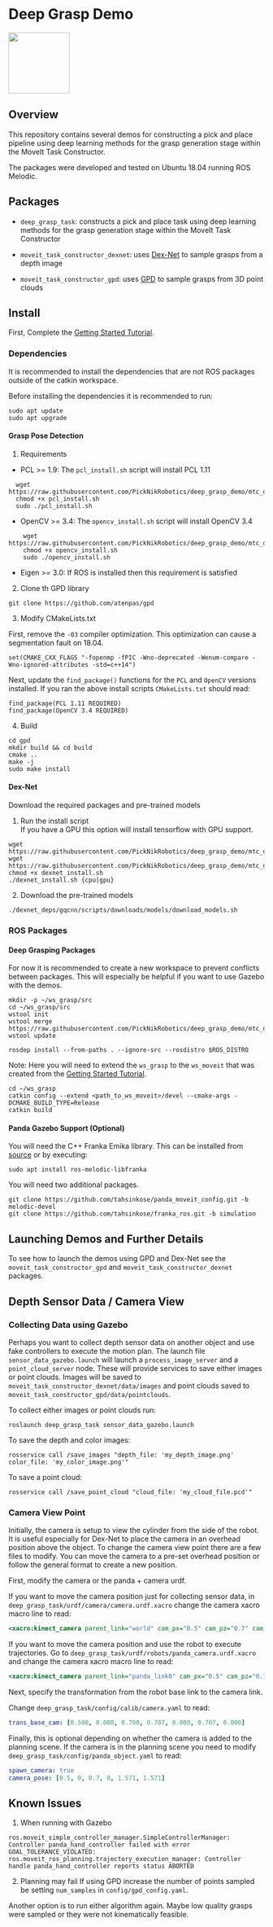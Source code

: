 # Deep Grasp Demo
<img src="https://picknik.ai/assets/images/logo.jpg" width="120">

## Overview
This repository contains several demos for constructing a pick and place pipeline
using deep learning methods for the grasp generation stage within the MoveIt Task Constructor.

The packages were developed and tested on Ubuntu 18.04 running ROS Melodic.


## Packages
* `deep_grasp_task`: constructs a pick and place task using deep learning methods
for the grasp generation stage within the MoveIt Task Constructor

* `moveit_task_constructor_dexnet`: uses [Dex-Net](https://berkeleyautomation.github.io/dex-net/) to sample grasps from a depth image

* `moveit_task_constructor_gpd`: uses [GPD](https://github.com/atenpas/gpd) to sample grasps from 3D point clouds


## Install
First, Complete the [Getting Started Tutorial](https://ros-planning.github.io/moveit_tutorials/doc/getting_started/getting_started.html).

### Dependencies
It is recommended to install the dependencies that are not ROS packages outside of the
catkin workspace.

Before installing the dependencies it is recommended to run:
```
sudo apt update
sudo apt upgrade
```

#### Grasp Pose Detection
1) Requirements
  * PCL >= 1.9: The `pcl_install.sh` script will install PCL 1.11
```
  wget https://raw.githubusercontent.com/PickNikRobotics/deep_grasp_demo/mtc_demos/pcl_install.sh
  chmod +x pcl_install.sh
  sudo ./pcl_install.sh
```

  * OpenCV >= 3.4: The `opencv_install.sh` script will install OpenCV 3.4
```
    wget https://raw.githubusercontent.com/PickNikRobotics/deep_grasp_demo/mtc_demos/opencv_install.sh
    chmod +x opencv_install.sh
    sudo ./opencv_install.sh
```

  * Eigen >= 3.0: If ROS is installed then this requirement is satisfied

2) Clone th GPD library
```
git clone https://github.com/atenpas/gpd
```

3) Modify CMakeLists.txt

First, remove the `-03` compiler optimization. This optimization can cause
a segmentation fault on 18.04.

```
set(CMAKE_CXX_FLAGS "-fopenmp -fPIC -Wno-deprecated -Wenum-compare -Wno-ignored-attributes -std=c++14")
```

Next, update the `find_package()` functions for the `PCL` and `OpenCV`
versions installed. If you ran the above install scripts `CMakeLists.txt` should read:

```
find_package(PCL 1.11 REQUIRED)
find_package(OpenCV 3.4 REQUIRED)
```


4) Build
```
cd gpd
mkdir build && cd build
cmake ..
make -j
sudo make install
```

#### Dex-Net
Download the required packages and pre-trained models

1) Run the install script </br>
If you have a GPU this option will install tensorflow with GPU support.
```
wget https://raw.githubusercontent.com/PickNikRobotics/deep_grasp_demo/mtc_demos/dexnet_install.sh
wget https://raw.githubusercontent.com/PickNikRobotics/deep_grasp_demo/mtc_demos/dexnet_requirements.txt
chmod +x dexnet_install.sh
./dexnet_install.sh {cpu|gpu}
```

2) Download the pre-trained models
```
./dexnet_deps/gqcnn/scripts/downloads/models/download_models.sh
```

### ROS Packages
#### Deep Grasping Packages
For now it is recommended to create a new workspace to prevent conflicts between packages. This will especially be helpful if you want to use Gazebo with the demos.
```
mkdir -p ~/ws_grasp/src
cd ~/ws_grasp/src
wstool init
wstool merge https://raw.githubusercontent.com/PickNikRobotics/deep_grasp_demo/mtc_demos/.rosinstall
wstool update

rosdep install --from-paths . --ignore-src --rosdistro $ROS_DISTRO
```

Note: Here you will need to extend the `ws_grasp` to the `ws_moveit` that was created from the [Getting Started Tutorial](https://ros-planning.github.io/moveit_tutorials/doc/getting_started/getting_started.html).
```
cd ~/ws_grasp
catkin config --extend <path_to_ws_moveit>/devel --cmake-args -DCMAKE_BUILD_TYPE=Release
catkin build
```


#### Panda Gazebo Support (Optional)
You will need the C++ Franka Emika library. This can be installed from [source](https://github.com/frankaemika/libfranka) or by executing:
```
sudo apt install ros-melodic-libfranka
```

You will need two additional packages.
```
git clone https://github.com/tahsinkose/panda_moveit_config.git -b melodic-devel
git clone https://github.com/tahsinkose/franka_ros.git -b simulation
```


## Launching Demos and Further Details
To see how to launch the demos using GPD and Dex-Net see the `moveit_task_constructor_gpd` and `moveit_task_constructor_dexnet` packages.


## Depth Sensor Data / Camera View
### Collecting Data using Gazebo
Perhaps you want to collect depth sensor data on another object and use fake controllers to execute the motion plan. The launch file `sensor_data_gazebo.launch` will launch a `process_image_server` and a `point_cloud_server` node. These will provide services to save either images or point clouds.
Images will be saved to `moveit_task_constructor_dexnet/data/images` and point clouds saved to `moveit_task_constructor_gpd/data/pointclouds`.

To collect either images or point clouds run:
```
roslaunch deep_grasp_task sensor_data_gazebo.launch
```

To save the depth and color images:
```
rosservice call /save_images "depth_file: 'my_depth_image.png'
color_file: 'my_color_image.png'"

```

To save a point cloud:
```
rosservice call /save_point_cloud "cloud_file: 'my_cloud_file.pcd'"
```


### Camera View Point
Initially, the camera is setup to view the cylinder from the side of the robot. It is useful especially for Dex-Net to place the camera in an overhead position above the object. To change the camera view point there are a few files to modify. You can move the camera to a pre-set overhead position or follow the general format to create a new position.

First, modify the camera or the panda + camera urdf.

If you want to move the camera position just for collecting sensor data, in `deep_grasp_task/urdf/camera/camera.urdf.xacro` change the camera xacro macro line to read:
```XML
<xacro:kinect_camera parent_link="world" cam_px="0.5" cam_pz="0.7" cam_op="1.57079632679"/>
```

If you want to move the camera position and use the robot to execute trajectories. Go to `deep_grasp_task/urdf/robots/panda_camera.urdf.xacro` and change the camera xacro macro line to read:
```XML
<xacro:kinect_camera parent_link="panda_link0" cam_px="0.5" cam_pz="0.7" cam_op="1.57079632679"/>
```

Next, specify the transformation from the robot base link to the camera link.

Change `deep_grasp_task/config/calib/camera.yaml` to read:
```YAML
trans_base_cam: [0.500, 0.000, 0.700, 0.707, 0.000, 0.707, 0.000]
```

Finally, this is optional depending on whether the camera is added to the planning scene. If the camera is in the planning scene you need to modify `deep_grasp_task/config/panda_object.yaml` to read:
```YAML
spawn_camera: true
camera_pose: [0.5, 0, 0.7, 0, 1.571, 1.571]
```

## Known Issues
1) When running with Gazebo
```
ros.moveit_simple_controller_manager.SimpleControllerManager: Controller panda_hand_controller failed with error GOAL_TOLERANCE_VIOLATED:
ros.moveit_ros_planning.trajectory_execution_manager: Controller handle panda_hand_controller reports status ABORTED
```

2) Planning may fail
If using GPD increase the number of points sampled be setting `num_samples` in `config/gpd_config.yaml`.

Another option is to run either algorithm again. Maybe low quality grasps were sampled or they were not kinematically feasible.
